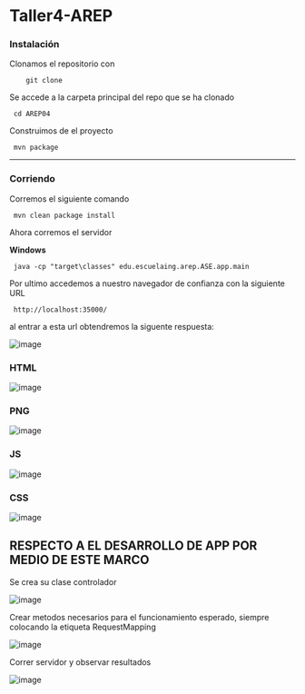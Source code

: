 # Taller4-AREP

### Instalación

Clonamos el repositorio con

```
    git clone 

```
Se accede a la carpeta principal del repo que se ha clonado 

	 cd AREP04

Construimos de el proyecto

	 mvn package
---
### Corriendo
Corremos el siguiente comando
	
	 mvn clean package install

Ahora corremos el servidor
	
**Windows**

	 java -cp "target\classes" edu.escuelaing.arep.ASE.app.main


Por ultimo accedemos a nuestro navegador de confianza con la siguiente URL

	 http://localhost:35000/

  al entrar a esta url obtendremos la siguente respuesta:

  ![image](https://github.com/Parralol/Taller4-AREP/assets/110953563/62a7f91e-cc62-48a4-97a1-039b09ac38bd)

### HTML

![image](https://github.com/Parralol/Taller4-AREP/assets/110953563/ff685409-9b90-4bc3-b5d8-1cf7b7ce1d98)

### PNG

![image](https://github.com/Parralol/Taller4-AREP/assets/110953563/1159d5c5-864b-4015-92ab-e9434b0527b2)

### JS

![image](https://github.com/Parralol/Taller4-AREP/assets/110953563/804ab6b5-22f9-410c-be28-0f1a567ba3c8)

### CSS

![image](https://github.com/Parralol/Taller4-AREP/assets/110953563/1bef0126-a368-405b-bb50-7967a6c280ba)


## RESPECTO A EL DESARROLLO DE APP POR MEDIO DE ESTE MARCO

Se crea su clase controlador

![image](https://github.com/Parralol/Taller4-AREP/assets/110953563/97646278-458d-46b9-b93a-b7a9e2a59c9d)

Crear metodos necesarios para el funcionamiento esperado, siempre colocando la etiqueta RequestMapping

![image](https://github.com/Parralol/Taller4-AREP/assets/110953563/b8fad8d1-9c76-42ef-b411-0f697ee4abb6)

Correr servidor y observar resultados

![image](https://github.com/Parralol/Taller4-AREP/assets/110953563/8b09de90-b100-4544-baad-489ff777f48d)


